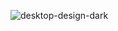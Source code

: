 ![desktop-design-dark](https://github.com/user-attachments/assets/408790b5-ebcb-4b74-92c6-49b81e613830)
